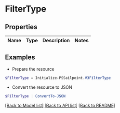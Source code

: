 # FilterType
## Properties

Name | Type | Description | Notes
------------ | ------------- | ------------- | -------------

## Examples

- Prepare the resource
```powershell
$FilterType = Initialize-PSSailpoint.V3FilterType 
```

- Convert the resource to JSON
```powershell
$FilterType | ConvertTo-JSON
```

[[Back to Model list]](../README.md#documentation-for-models) [[Back to API list]](../README.md#documentation-for-api-endpoints) [[Back to README]](../README.md)

